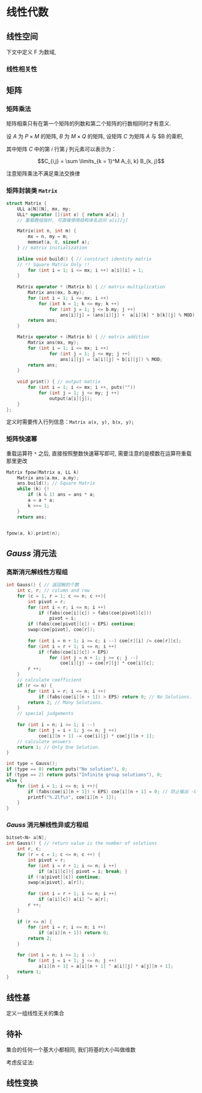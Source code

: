 # 线性代数

## 线性空间

下文中定义 $\text{F}$ 为数域, 

### 线性相关性



## 矩阵

### 矩阵乘法

矩阵相乘只有在第一个矩阵的列数和第二个矩阵的行数相同时才有意义. 

设 $A$ 为 $P \times M$ 的矩阵, $B$ 为 $M \times Q$ 的矩阵, 设矩阵 $C$ 为矩阵 $A$ 与 $B 的乘积, 

其中矩阵 $C$ 中的第 $i$ 行第 $j$ 列元素可以表示为：

$$C_{i,j} = \sum \limits_{k = 1}^M A_{i, k} B_{k, j}$$

注意矩阵乘法不满足乘法交换律


### 矩阵封装类 `Matrix`

```cpp
struct Matrix {
	ULL a[N][N], mx, my;
	ULL* operator [](int x) { return a[x]; }
    // 重载数组指针, 可直接使用结构体名访问 a[i][j]

	Matrix(int n, int m) { 
		mx = n, my = m;
		memset(a, 0, sizeof a); 
	} // matrix initialization
	
	inline void build() { // construct identity matrix 
	// !! Square Matrix Only !!
		for (int i = 1; i <= mx; i ++) a[i][i] = 1;
	}
	
	Matrix operator * (Matrix b) { // matrix multiplication
		Matrix ans(mx, b.my);
		for (int i = 1; i <= mx; i ++)
			for (int k = 1; k <= my; k ++)
				for (int j = 1; j <= b.my; j ++)
					ans[i][j] = (ans[i][j] +  a[i][k] * b[k][j] % MOD) % MOD;
		return ans;
	}

	Matrix operator + (Matrix b) { // matrix addition 
		Matrix ans(mx, my);
		for (int i = 1; i <= mx; i ++)
				for (int j = 1; j <= my; j ++)
					ans[i][j] = (a[i][j] + b[i][j]) % MOD;
		return ans;
	}
	
	void print() { // output matrix 
		for (int i = 1; i <= mx; i ++, puts("")) 
			for (int j = 1; j <= my; j ++)
				output(a[i][j]);
	}
};
```

定义时需要传入行列信息：`Matrix a(x, y), b(x, y);`

### 矩阵快速幂

重载运算符 `*` 之后, 直接按照整数快速幂写即可, 需要注意的是模数在运算符重载那里更改 

```cpp
Matrix fpow(Matrix a, LL k) 
	Matrix ans(a.mx, a.my); 
	ans.build(); // Square Matrix 
	while (k) {!
		if (k & 1) ans = ans * a;
		a = a * a;
		k >>= 1;
	}
	return ans;


fpow(a, k).print(n);
```

## $Gauss$ 消元法

### 高斯消元解线性方程组

```cpp
int Gauss() { // 返回解的个数
	int c, r; // column and row 
	for (c = 1, r = 1; c <= n; c ++){
		int pivot = r;
		for (int i = r; i <= n; i ++)
			if (fabs(coe[i][c]) > fabs(coe[pivot][c]))
				pivot = i;
		if (fabs(coe[pivot][c]) < EPS) continue;
		swap(coe[pivot], coe[r]);
		
		for (int i = n + 1; i >= c; i --) coe[r][i] /= coe[r][c];
		for (int i = r + 1; i <= n; i ++)
			if (fabs(coe[i][c]) > EPS)
				for (int j = n + 1; j >= c; j --) 
					coe[i][j] -= coe[r][j] * coe[i][c];
		r ++;
	}
	// calculate coefficient  
	if (r <= n) {
		for (int i = r; i <= n; i ++)
			if (fabs(coe[i][n + 1]) > EPS) return 0; // No Solutions. 
		return 2; // Many Solutions. 
	}
	// special judgements 
	
	for (int i = n; i >= 1; i --)
		for (int j = i + 1; j <= n; j ++)
			coe[i][n + 1] -= coe[i][j] * coe[j][n + 1];
	// calculate answers
	return 1; // Only One Solution. 
}

int type = Gauss();
if (type == 0) return puts("No solution"), 0;
if (type == 2) return puts("Infinite group solutions"), 0;
else {
	for (int i = 1; i <= n; i ++){
		if (fabs(coe[i][n + 1]) < EPS) coe[i][n + 1] = 0; // 防止输出 -0
		printf("%.2lf\n", coe[i][n + 1]);
	}
}
```

### $Gauss$ 消元解线性异或方程组

```cpp
bitset<N> a[N];
int Gauss() { // return value is the number of solutions  
	int r, c;
	for (r = c = 1; c <= n; c ++) {
		int pivot = r;
		for (int i = r + 1; i <= n; i ++)
			if (a[i][c]){ pivot = i; break; }
		if (!a[pivot][c]) continue;
		swap(a[pivot], a[r]);
		
		for (int i = r + 1; i <= n; i ++)
			if (a[i][c]) a[i] ^= a[r];
		r ++;
	}
	
	if (r <= n) {
		for (int i = r; i <= n; i ++)
			if (a[i][n + 1]) return 0;
		return 2;
	}

	for (int i = n; i >= 1; i --)
		for (int j = i + 1; j <= n; j ++)
			a[i][n + 1] = a[i][n + 1] ^ a[i][j] * a[j][n + 1];  
	return 1;
}
```


## 线性基

定义一组线性无关的集合

## 待补

集合的任何一个基大小都相同, 我们将基的大小叫做维数

考虑反证法: 

## 线性变换

